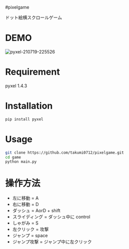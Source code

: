 #pixelgame

ドット絵横スクロールゲーム

# DEMO

![pyxel-210719-225526](https://user-images.githubusercontent.com/87654637/126171491-bcd65b73-7d3e-4e23-9d1c-8d11769b291d.gif)

# Requirement

pyxel 1.4.3

# Installation


```bash
pip install pyxel
```

# Usage
```bash
git clone https://github.com/takumi0712/pixelgame.git
cd game
python main.py
```

# 操作方法
<ul>
<li>左に移動 = A</li>
<li>右に移動 = D</li>
<li>ダッシュ = AorD + shift</li>
<li>スライディング = ダッシュ中に control</li>
<li>しゃがみ = S</li>
<li>左クリック = 攻撃</li>
<li>ジャンプ = space</li>
<li>ジャンプ攻撃 = ジャンプ中に左クリック</li>
</ul>
